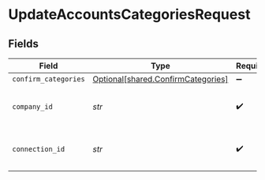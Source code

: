 # UpdateAccountsCategoriesRequest


## Fields

| Field                                                                          | Type                                                                           | Required                                                                       | Description                                                                    | Example                                                                        |
| ------------------------------------------------------------------------------ | ------------------------------------------------------------------------------ | ------------------------------------------------------------------------------ | ------------------------------------------------------------------------------ | ------------------------------------------------------------------------------ |
| `confirm_categories`                                                           | [Optional[shared.ConfirmCategories]](../../models/shared/confirmcategories.md) | :heavy_minus_sign:                                                             | N/A                                                                            |                                                                                |
| `company_id`                                                                   | *str*                                                                          | :heavy_check_mark:                                                             | N/A                                                                            | 8a210b68-6988-11ed-a1eb-0242ac120002                                           |
| `connection_id`                                                                | *str*                                                                          | :heavy_check_mark:                                                             | N/A                                                                            | 2e9d2c44-f675-40ba-8049-353bfcb5e171                                           |